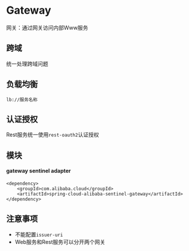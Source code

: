 # Gateway

网关：通过网关访问内部Www服务

## 跨域

统一处理跨域问题

## 负载均衡

```
lb://服务名称
```

## 认证授权

Rest服务统一使用`rest-oauth2`认证授权

## 模块

#### gateway sentinel adapter

```
<dependency>
	<groupId>com.alibaba.cloud</groupId>
	<artifactId>spring-cloud-alibaba-sentinel-gateway</artifactId>
</dependency>
```

## 注意事项

* 不能配置`issuer-uri`
* Web服务和Rest服务可以分开两个网关
